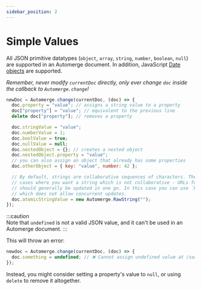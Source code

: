 ```yaml
---
sidebar_position: 2
---
```


# Simple Values

All JSON primitive datatypes (`object`, `array`, `string`, `number`, `boolean`, `null`) are
supported in an Automerge document. In addition, JavaScript [Date
objects](https://developer.mozilla.org/en-US/docs/Web/JavaScript/Reference/Global_Objects/Date) are
supported.

_Remember, never modify `currentDoc` directly, only ever change `doc` inside the callback to `Automerge.change`!_

```js
newDoc = Automerge.change(currentDoc, (doc) => {
  doc.property = "value"; // assigns a string value to a property
  doc["property"] = "value"; // equivalent to the previous line
  delete doc["property"]; // removes a property

  doc.stringValue = "value";
  doc.numberValue = 1;
  doc.boolValue = true;
  doc.nullValue = null;
  doc.nestedObject = {}; // creates a nested object
  doc.nestedObject.property = "value";
  // you can also assign an object that already has some properties
  doc.otherObject = { key: "value", number: 42 };

  // By default, strings are collaborative sequences of characters. There are
  // cases where you want a string which is not collaborative - URLs for example
  // should generally be updated in one go. In this case you can use `RawString`,
  // which does not allow concurrent updates.
  doc.atomicStringValue = new Automerge.RawString("");
});
```

:::caution  
Note that `undefined` is not a valid JSON value, and it can't be used in an Automerge document.
:::

This will throw an error:

```js
newdoc = Automerge.change(currentDoc, (doc) => {
  doc.something = undefined; // ❌ Cannot assign undefined value at /something
});
```

Instead, you might consider setting a property's value to `null`, or using `delete` to remove it
altogether.
